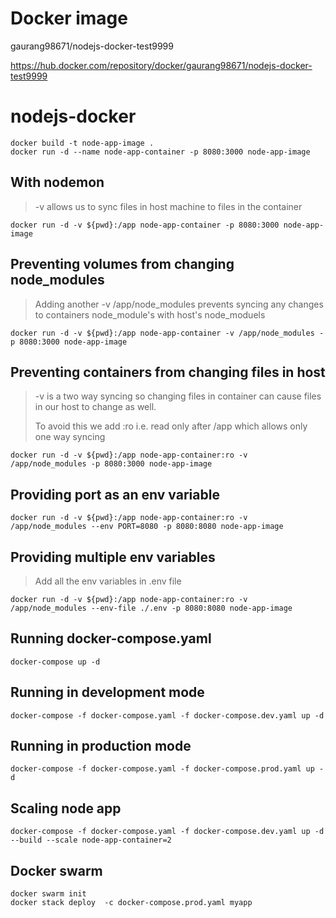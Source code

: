 # Docker image
gaurang98671/nodejs-docker-test9999

https://hub.docker.com/repository/docker/gaurang98671/nodejs-docker-test9999

# nodejs-docker
 
```
docker build -t node-app-image .
docker run -d --name node-app-container -p 8080:3000 node-app-image
```

## With nodemon
> -v allows us to sync files in host machine to files in the container
```
docker run -d -v ${pwd}:/app node-app-container -p 8080:3000 node-app-image
```

## Preventing volumes from changing node_modules
> Adding another -v /app/node_modules prevents syncing any changes to containers node_module's with host's node_moduels
```
docker run -d -v ${pwd}:/app node-app-container -v /app/node_modules -p 8080:3000 node-app-image
```

## Preventing containers from changing files in host
> -v is a two way syncing so changing files in container can cause files in our host to change as well.
> 
> To avoid this we add :ro i.e. read only after /app which allows only one way syncing
```
docker run -d -v ${pwd}:/app node-app-container:ro -v /app/node_modules -p 8080:3000 node-app-image
```
## Providing port as an env variable 
```
docker run -d -v ${pwd}:/app node-app-container:ro -v /app/node_modules --env PORT=8080 -p 8080:8080 node-app-image
```

## Providing multiple env variables 
> Add all the env variables in .env file
```
docker run -d -v ${pwd}:/app node-app-container:ro -v /app/node_modules --env-file ./.env -p 8080:8080 node-app-image
```

## Running docker-compose.yaml

```
docker-compose up -d
```

## Running in development mode

```
docker-compose -f docker-compose.yaml -f docker-compose.dev.yaml up -d
```

## Running in production mode

```
docker-compose -f docker-compose.yaml -f docker-compose.prod.yaml up -d
```

## Scaling node app
```
docker-compose -f docker-compose.yaml -f docker-compose.dev.yaml up -d --build --scale node-app-container=2
```

## Docker swarm
```
docker swarm init
docker stack deploy  -c docker-compose.prod.yaml myapp
```


